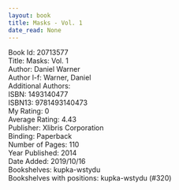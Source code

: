 ```yaml
---
layout: book
title: Masks - Vol. 1
date_read: None
---
```


Book Id: 20713577<br />
Title: Masks: Vol. 1<br />
Author: Daniel  Warner<br />
Author l-f: Warner, Daniel<br />
Additional Authors: <br />
ISBN: 1493140477<br />
ISBN13: 9781493140473<br />
My Rating: 0<br />
Average Rating: 4.43<br />
Publisher: Xlibris Corporation<br />
Binding: Paperback<br />
Number of Pages: 110<br />
Year Published: 2014<br />
Date Added: 2019/10/16<br />
Bookshelves: kupka-wstydu<br />
Bookshelves with positions: kupka-wstydu (#320)<br />

